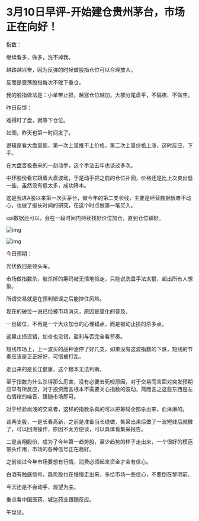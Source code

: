 # 3月10日早评-开始建仓贵州茅台，市场正在向好！

指数：

继续看多，做多，洗不掉我。

越跌越兴奋，因为反弹的时候做股指仓位可以合理放大。

反而是震荡股指每次不敢下重仓。

我的股指做法是：小单带止损，越涨仓位越加，大部分尾盘平，不隔夜、不做空。

昨日反馈：

难得盯了盘，就等下仓位。

如图，昨天也第一时间发了。

逻辑是看大盘量能，第一次上量推不上价格，第二次上量价格上涨，这时反应，下手。

在大盘否极泰来的一刻动手，这个手法去年也谈过多次。

中环股份看它跟着大盘波动，于是动手把之前的仓位补回，价格还是比上次卖出低一些，虽然没有低太多，成功降本。

这是我进A股以来第一次买茅台，做今年的第二支长线，主要是经营数据很难不动心，也做了挺长时间的研究，在这个时点做第一笔买入。

cpi数据还可以，会在一段时间内持续找好价位加仓，直到仓位铺好。

![img](https://pic1.zhimg.com/80/v2-898d46b126f9f06d2343887b93a48b69_1440w.jpg?source=d16d100b)

![img](https://pica.zhimg.com/80/v2-7b05259e0a718b9c309c6b1421d0a1e3_1440w.jpg?source=d16d100b)

今日预期：

光伏依旧是领头军。

市场做指数杀，被杀掉的筹码被无情地捡走，只能说洗盘手法太狠，超出所有人想象。

所谓交易就是在预判错误之后能控住风险。

现在的破位一说已经被市场消灭，原因是量化的普及。

一旦破位，不再是一个大众加仓的心理锚点，而是被动止损的杀多点。

这里止损没错，加仓也没错，盈利与否完全看节奏。

短线市场上，上一波买的品种涨停了好几支，如果没有这波指数的下跌，短线的节奏应该是正正好好，可惜被打乱。

走出来的是长江健康，这个根本无法判断。

至于指数为什么杀得那么厉害，没有必要去死咬原因，对于交易而言面对突发预期应早有所反应，对于投资而言根本不需要关心指数的波动，简而言之这些东西是左右情绪的噪音，跟随市场即可。

对于经验尚浅的交易者，这样的指数杀真的可以把筹码全部杀出来，血淋淋的。

谈两支股，一是长春高新，之前是准备当长线做，集采出来后做了一波短线后就撤了，可以回溯操作，原因不太方便谈，可以具体看集采报告。

二是吉翔股份，成为了今年第一趋势股，至少趋势的样子走出来，一个很好的模范带头作用，市场的各种信号正在趋好。

之前谈过今年市场要想有行情，消费必须起来资金才会有信心。

白酒有触底信号，趋势股也在慢慢走出来，多给市场一些信心，不要倒在黎明前。

今天还是不会动手，观望为主。

重点看中国医药、城达药业跟随反应。

午盘见。
